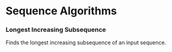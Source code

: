 Sequence Algorithms
============================

### Longest Increasing Subsequence
Finds the longest increasing subsequence of an input sequence.

